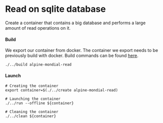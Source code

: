# Read on sqlite database
Create a container that contains a big database and performs a large amount of read operations on it.

#### Build
We export our container from docker.  The container we export needs to be previously build with docker.  Build commands
can be found [here](../../docker/alpine-mondial-read/README.md).
```shell script
./../build alpine-mondial-read
```

#### Launch
```shell script
# Creating the container
export container=$(./../create alpine-mondial-read)

# Launching the container
./../run --offline ${container}

# Cleaning the container
./../clean ${container}
```